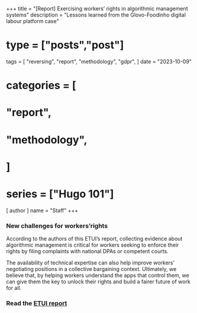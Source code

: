 +++
title = "[Report] Exercising workers’ rights in algorithmic management systems"
description = "Lessons learned from the Glovo-Foodinho digital labour platform case"
# type = ["posts","post"]
tags = [
    "reversing",
    "report",
    "methodology",
    "gdpr",
]
date = "2023-10-09"
# categories = [
#     "report",
#     "methodology",
# ]
# series = ["Hugo 101"]
[ author ]
  name = "Staff"
+++

### New challenges for workers’rights

According to the authors of this ETUI’s report, collecting evidence about algorithmic management is critical for workers seeking to enforce their rights by filing complaints with national DPAs or competent courts.

The availability of technical expertise can also help improve workers’ negotiating positions in a collective bargaining context. Ultimately, we believe that, by helping workers understand the apps that control them, we can give them the key to unlock their rights and build a fairer future of work for all.

### Read the [ETUI report](/linkTODO)